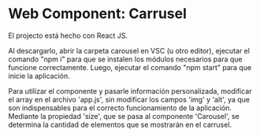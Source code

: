 # Web Component: Carrusel

El projecto está hecho con React JS.

Al descargarlo, abrir la carpeta carousel en VSC (u otro editor), ejecutar el comando "npm i" para que se instalen los módulos necesarios para que funcione correctamente.
Luego, ejecutar el comando "npm start" para que inicie la aplicación.

Para utilizar el componente y pasarle información personalizada, modificar el array en el archivo 'app.js', sin modificar los campos 'img' y 'alt', ya que son indispensables para el correcto funcionamiento de la aplicación. Mediante la propiedad 'size', que se pasa al componente 'Carousel', se determina la cantidad de elementos que se mostrarán en el carrusel.
